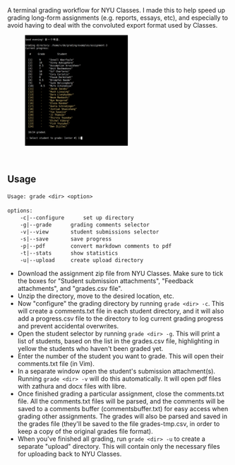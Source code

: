 A terminal grading workflow for NYU Classes. I made this to help speed up grading long-form assignments (e.g. reports, essays, etc), and especially to avoid having to deal with the convoluted export format used by Classes.  

<figure>
<img src="./media/student-selector-narrow.png" width="55%" />
</figure>

<br>

## Usage

```
Usage: grade <dir> <option>

options:
	-c|--configure		set up directory
	-g|--grade		grading comments selector
	-v|--view		student submissions selector
	-s|--save		save progress
	-p|--pdf		convert markdown comments to pdf
	-t|--stats		show statistics
	-u|--upload		create upload directory
```

- Download the assignment zip file from NYU Classes. Make sure to tick the boxes for "Student submission attachments", "Feedback attachments", and "grades.csv file". 
- Unzip the directory, move to the desired location, etc. 
- Now "configure" the grading directory by running `grade <dir> -c`. This will create a comments.txt file in each student directory, and it will also add a progress.csv file to the directory to log current grading progress and prevent accidental overwrites. 
- Open the student selector by running `grade <dir> -g`. This will print a list of students, based on the list in the grades.csv file, highlighting in yellow the students who haven't been graded yet. 
- Enter the number of the student you want to grade. This will open their comments.txt file (in Vim). 
- In a separate window open the student's submission attachment(s). Running `grade <dir> -v` will do this automatically. It will open pdf files with zathura and docx files with libre. 
- Once finished grading a particular assignment, close the comments.txt file. All the comments.txt files will be parsed, and the comments will be saved to a comments buffer (commentsbuffer.txt) for easy access when grading other assignments. The grades will also be parsed and saved in the grades file (they'll be saved to the file grades-tmp.csv, in order to keep a copy of the original grades file format). 
- When you've finished all grading, run `grade <dir> -u` to create a separate "upload" directory. This will contain only the necessary files for uploading back to NYU Classes. 
